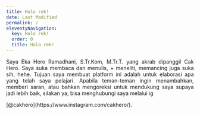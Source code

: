 ```yaml
---
title: Halo rek!
date: Last Modified 
permalink: /
eleventyNavigation:
  key: Halo rek!
  order: 0
  title: Halo rek!
---
```

<p align="justify">Saya Eka Hero Ramadhani, S.Tr.Kom, M.Tr.T. yang akrab dipanggil Cak Hero. Saya suka membaca dan menulis, + meneliti, memancing juga suka sih, hehe. Tujuan saya membuat platform ini adalah untuk elaborasi apa yang telah saya pelajari. Apabila teman-teman ingin menambahkan, memberi saran, atau bahkan mengoreksi untuk mendukung saya supaya jadi lebih baik, silakan ya, bisa menghubungi saya melalui ig</p> [@cakhero](https://www.instagram.com/cakhero/).
